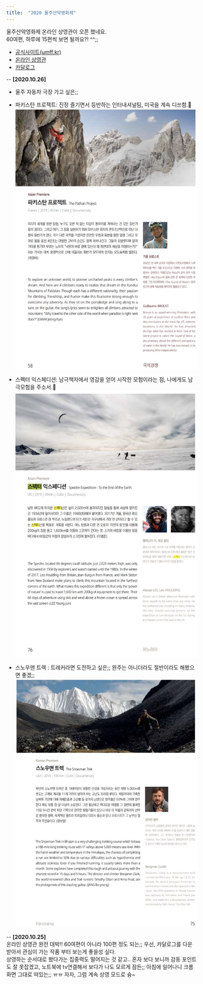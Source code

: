 ```yaml
---
title:  "2020 울주산악영화제"
---
```


울주산악영화제 온라인 상영관이 오픈 했네요.  
60여편, 하루에 15편씩 보면 될까요?! ^^;;  

- [공식사이트(umff.kr)](http://www.umff.kr/kor/default.asp)
- [온라인 상영관](http://www.umff.kr/kor/addon/00000100/onair.asp?QueryYear=2020&mse=10)  
- [카달로그](http://www.umff.kr/kor/file/5th_umff_program_book.pdf)

-- **[2020.10.26]**
 - 울주 자동차 극장 가고 싶은;;

 - 파키스탄 프로젝트: 진정 즐기면서 등반하는 인터내셔널팀, 미국을 계속 디쓰함.🤭
 ![파키스탄프로젝트](/images/umff/01-파키스탄-프로젝트.JPG)

- 스펙터 익스페디션: 남극책자에서 영감을 얻어 시작한 모험이라는 점, 나에게도 남극모험을 주소서.🙏
![스펙터익스페디션](/images/umff/02-스펙터-익스페디션.JPG)

- 스노우맨 트렉 : 트레커라면 도전하고 싶은;; 완주는 아니더라도 절반이라도 해봤으면 좋겠;; 
![스노우맨-트렉](/images/umff/03-스노우맨-트렉.JPG)


-- **[2020.10.25]**   
온라인 상영관 완전 대박!! 60여편이 아니라 100편 정도 되는;;
우선, 카달로그를 다운 받아서 관심이 가는 작품 부터 보는게 좋을성 싶다.  
상영하는 순서대로 봤다가는 집중력도 떨어지는 것 같고..
혼자 보다 보니까 감동 포인트도 잘 못잡겠고, 
노트북에 tv연결해서 보다가 나도 모르게 잠든;; 
아침에 일어나니 크롬 화면 그대로 떠있는;; ㅠㅠ 
자자, 그럼 계속 상영 모드로 슝~  


<!--
<iframe src="http://www.umff.kr" frameborder="0" width="450" height="450" marginwidth="0" marginheight="0" scrolling="yes">
-->

  